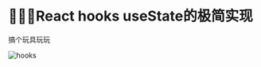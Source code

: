 # 🚀🚀🚀React hooks useState的极简实现

搞个玩具玩玩

![hooks](https://github.com/pengshengjie/simple-react-hooks/assets/117100743/d7614cdc-589a-47bd-a3a1-b63d98a3c616)

